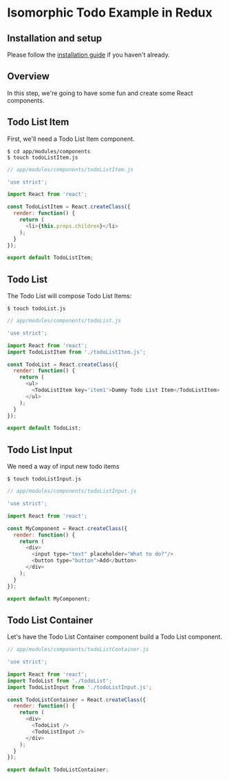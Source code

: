 # Isomorphic Todo Example in Redux

## Installation and setup

Please follow the [installation guide](https://github.com/SiCurious/react-examples/wiki/Installation-and-setup) if you haven't already.

## Overview

In this step, we're going to have some fun and create some React components.

## Todo List Item

First, we'll need a Todo List Item component.

```
$ cd app/modules/components
$ touch todoListItem.js
```

```javascript
// app/modules/components/todoListItem.js

'use strict';

import React from 'react';

const TodoListItem = React.createClass({
  render: function() {
    return (
      <li>{this.props.children}</li>
    );
  }
});

export default TodoListItem;
```

## Todo List

The Todo List will compose Todo List Items:

```
$ touch todoList.js
```

```javascript
// app/modules/components/todoList.js

'use strict';

import React from 'react';
import TodoListItem from './todoListItem.js';

const TodoList = React.createClass({
  render: function() {
    return (
      <ul>
        <TodoListItem key='item1'>Dummy Todo List Item</TodoListItem>
      </ul>
    );
  }
});

export default TodoList;
```

## Todo List Input

We need a way of input new todo items

```
$ touch todoListInput.js
```

```javascript
// app/modules/components/todoListInput.js

'use strict';

import React from 'react';

const MyComponent = React.createClass({
  render: function() {
    return (
      <div>
        <input type="text" placeholder="What to do?"/>
        <button type="button">Add</button>
      </div>
    );
  }
});

export default MyComponent;
```

## Todo List Container

Let's have the Todo List Container component build a Todo List component.

```javascript
// app/modules/components/todoListContainer.js

'use strict';

import React from 'react';
import TodoList from './todoList';
import TodoListInput from './todoListInput.js';

const TodoListContainer = React.createClass({
  render: function() {
    return (
      <div>
        <TodoList />
        <TodoListInput />
      </div>
    );
  }
});

export default TodoListContainer;
```
